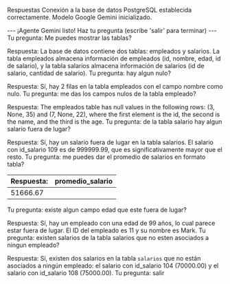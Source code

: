 Respuestas
Conexión a la base de datos PostgreSQL establecida correctamente.
Modelo Google Gemini inicializado.

--- ¡Agente Gemini listo! Haz tu pregunta (escribe 'salir' para terminar) ---
Tu pregunta: Me puedes mostrar las tablas?

Respuesta: La base de datos contiene dos tablas: empleados y salarios.  La tabla empleados almacena información de empleados (id, nombre, edad, id de salario), y la tabla salarios almacena información de salarios (id de salario, cantidad de salario).
Tu pregunta: hay algun nulo?

Respuesta: Sí, hay 2 filas en la tabla empleados con el campo nombre como nulo.
Tu pregunta: me das los campos nulos de la tabla empleado?

Respuesta: The empleados table has null values in the following rows: (3, None, 35) and (7, None, 22), where the first element is the id, the second is the name, and the third is the age.
Tu pregunta: de la tabla salario hay algun salario fuera de lugar?

Respuesta: Sí, hay un salario fuera de lugar en la tabla salarios. El salario con id_salario 109 es de 999999.99, que es significativamente mayor que el resto.
Tu pregunta: me puedes dar el promedio de salarios en formato tabla?

Respuesta: | promedio_salario |
|---|---|
| 51666.67 |
Tu pregunta: existe algun campo edad que este fuera de lugar?

Respuesta: Sí, hay un empleado con una edad de 99 años, lo cual parece estar fuera de lugar.  El ID del empleado es 11 y su nombre es Mark.
Tu pregunta: existen salarios de la tabla salarios que no esten asociados a ningun empleado?

Respuesta: Sí, existen dos salarios en la tabla `salarios` que no están asociados a ningún empleado: el salario con id_salario 104 (70000.00) y el salario con id_salario 108 (75000.00).
Tu pregunta: salir
